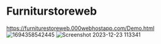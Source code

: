 # Furniturstoreweb
https://furniturestoreweb.000webhostapp.com/Demo.html
![1694358542445](https://github.com/Vishalsutar170901/Furniturstoreweb/assets/98759085/20982d66-d60c-426b-8878-46bdddc37fc6)
![Screenshot 2023-12-23 113341](https://github.com/Vishalsutar170901/Furniturstoreweb/assets/98759085/d23b5491-ec0c-49ee-91d5-c01876b09b51)

